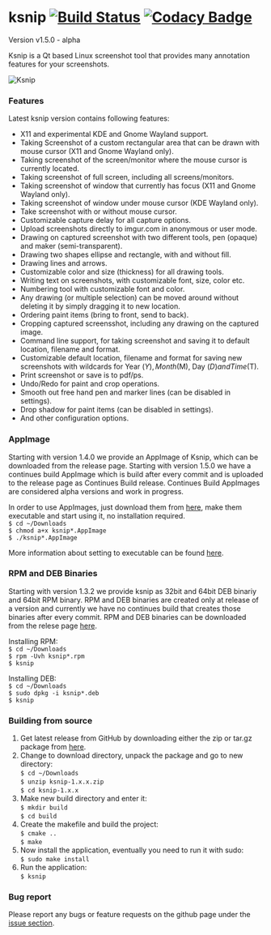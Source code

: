 # ksnip [![Build Status](https://travis-ci.org/DamirPorobic/ksnip.svg?branch=master)](https://travis-ci.org/DamirPorobic/ksnip) [![Codacy Badge](https://api.codacy.com/project/badge/Grade/94558bfc42d1466fae691a646cfe3f09)](https://www.codacy.com/app/DamirPorobic/ksnip?utm_source=github.com&amp;utm_medium=referral&amp;utm_content=DamirPorobic/ksnip&amp;utm_campaign=Badge_Grade)

Version v1.5.0 - alpha

Ksnip is a Qt based Linux screenshot tool that provides many annotation features 
for your screenshots.

![Ksnip](https://i.imgur.com/7FF2kkk.jpg "Ksnip with annotations")


### Features
Latest ksnip version contains following features:
* X11 and experimental KDE and Gnome Wayland support.
* Taking Screenshot of a custom rectangular area that can be drawn with mouse cursor (X11 and Gnome Wayland only).
* Taking screenshot of the screen/monitor where the mouse cursor is currently located.
* Taking screenshot of full screen, including all screens/monitors.
* Taking screenshot of window that currently has focus (X11 and Gnome Wayland only).
* Taking screenshot of window under mouse cursor (KDE Wayland only).
* Take screenshot with or without mouse cursor.
* Customizable capture delay for all capture options.
* Upload screenshots directly to imgur.com in anonymous or user mode.
* Drawing on captured screenshot with two different tools, pen (opaque) and maker (semi-transparent).
* Drawing two shapes ellipse and rectangle, with and without fill.
* Drawing lines and arrows.
* Customizable color and size (thickness) for all drawing tools.
* Writing text on screenshots, with customizable font, size, color etc.
* Numbering tool with customizable font and color.
* Any drawing (or multiple selection) can be moved around without deleting it by simply dragging it to new location.
* Ordering paint items (bring to front, send to back).
* Cropping captured screensshot, including any drawing on the captured image.
* Command line support, for taking screenshot and saving it to default location, filename and format.
* Customizable default location, filename and format for saving new screenshots with wildcards for Year ($Y), Month ($M), Day ($D) and Time ($T).
* Print screenshot or save is to pdf/ps.
* Undo/Redo for paint and crop operations.
* Smooth out free hand pen and marker lines (can be disabled in settings).
* Drop shadow for paint items (can be disabled in settings).
* And other configuration options.


### AppImage
Starting with version 1.4.0 we provide an AppImage of Ksnip, which can be downloaded from the release page. 
Starting with version 1.5.0 we have a continues build AppImage which is build after every commit and is uploaded to the release page as Continues Build release. Continues Build AppImages are considered alpha versions and work in progress. 

In order to use AppImages, just download them from [here](https://github.com/damirporobic/ksnip/releases), make them executable and start using it, no installation required.  
`$ cd ~/Downloads`  
`$ chmod a+x ksnip*.AppImage`  
`$ ./ksnip*.AppImage`

More information about setting to executable can be found [here](https://discourse.appimage.org/t/how-to-make-an-appimage-executable/80).


### RPM and DEB Binaries
Starting with version 1.3.2 we provide ksnip as 32bit and 64bit DEB binariy and 64bit RPM binary. RPM and DEB binaries are created only at release of a version and currently we have no continues build that creates those binaries after every commit. RPM and DEB binaries can be downloaded from the relese page [here](https://github.com/DamirPorobic/ksnip/releases).

Installing RPM:  
`$ cd ~/Downloads`  
`$ rpm -Uvh ksnip*.rpm`  
`$ ksnip`  

Installing DEB:  
`$ cd ~/Downloads`  
`$ sudo dpkg -i ksnip*.deb`  
`$ ksnip`  


### Building from source
1. Get latest release from GitHub by downloading either the zip or tar.gz package from [here](https://github.com/damirporobic/ksnip/releases).  
2. Change to download directory, unpack the package and go to new directory:  
    `$ cd ~/Downloads`    
    `$ unzip ksnip-1.x.x.zip`  
    `$ cd ksnip-1.x.x`
3. Make new build directory and enter it:  
    `$ mkdir build`  
    `$ cd build`  
4. Create the makefile and build the project:  
    `$ cmake ..`  
    `$ make`  
5. Now install the application, eventually you need to run it with sudo:  
    `$ sudo make install`  
5. Run the application:  
    `$ ksnip`  


### Bug report
Please report any bugs or feature requests on the github page under the [issue section](https://github.com/DamirPorobic/ksnip/issues).
